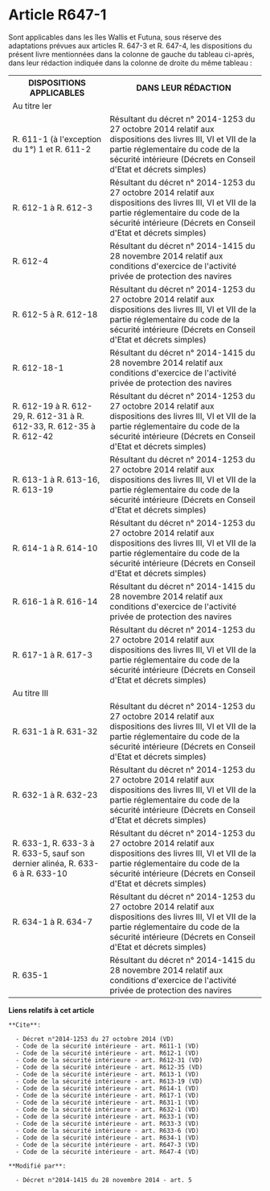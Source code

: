 # Article R647-1

Sont applicables dans les îles Wallis et Futuna, sous réserve des adaptations prévues aux articles R. 647-3 et R. 647-4, les
dispositions du présent livre mentionnées dans la colonne de gauche du tableau ci-après, dans leur rédaction indiquée dans la
colonne de droite du même tableau : 

<table>
    <tbody>
      <tr>
        <th>DISPOSITIONS APPLICABLES 

</th>
        <th>DANS LEUR RÉDACTION 

</th>
      </tr>
      <tr>
        <td>Au titre Ier </td>
        <td>
      </td></tr>
      <tr>
        <td>
R. 611-1 (à l'exception du 1°) 1 et R. 611-2 </td>
        <td>Résultant du décret n° 2014-1253 du 27 octobre 2014 relatif aux dispositions des livres III, VI et VII de la
partie réglementaire du code de la sécurité intérieure (Décrets en Conseil d'Etat et décrets simples) </td>
      </tr>
      <tr>
        <td>R. 612-1 à R. 612-3</td>
        <td>Résultant du décret n° 2014-1253 du 27 octobre 2014 relatif aux dispositions des livres III, VI et VII de la
partie réglementaire du code de la sécurité intérieure (Décrets en Conseil d'Etat et décrets simples) </td>
      </tr>
      <tr>
        <td>R. 612-4</td>
        <td>Résultant du décret n° 2014-1415 du 28 novembre 2014 relatif aux conditions d'exercice de l'activité privée de
protection des navires</td>
      </tr>
      <tr>
        <td>R. 612-5 à R. 612-18 </td>
        <td>Résultant du décret n° 2014-1253 du 27 octobre 2014 relatif aux dispositions des livres III, VI et VII de la
partie réglementaire du code de la sécurité intérieure (Décrets en Conseil d'Etat et décrets simples) </td>
      </tr>
      <tr>
        <td>R. 612-18-1 </td>
        <td>Résultant du décret n° 2014-1415 du 28 novembre 2014 relatif aux conditions d'exercice de l'activité privée de
protection des navires </td>
      </tr>
      <tr>
        <td>R. 612-19 à R. 612-29, R. 612-31 à R. 612-33, R. 612-35 à R. 612-42 </td>
        <td>Résultant du décret n° 2014-1253 du 27 octobre 2014 relatif aux dispositions des livres III, VI et VII de la
partie réglementaire du code de la sécurité intérieure (Décrets en Conseil d'Etat et décrets simples) </td>
      </tr>
      <tr>
        <td>
R. 613-1 à R. 613-16, R. 613-19 
</td>
        <td>Résultant du décret n° 2014-1253 du 27 octobre 2014 relatif aux dispositions des livres III, VI et VII de la
partie réglementaire du code de la sécurité intérieure (Décrets en Conseil d'Etat et décrets simples) </td>
      </tr>
      <tr>
        <td>
R. 614-1 à R. 614-10 
</td>
        <td>Résultant du décret n° 2014-1253 du 27 octobre 2014 relatif aux dispositions des livres III, VI et VII de la
partie réglementaire du code de la sécurité intérieure (Décrets en Conseil d'Etat et décrets simples) </td>
      </tr>
      <tr>
        <td>R. 616-1 à R. 616-14 </td>
        <td>Résultant du décret n° 2014-1415 du 28 novembre 2014 relatif aux conditions d'exercice de l'activité privée de
protection des navires </td>
      </tr>
      <tr>
        <td>
R. 617-1 à R. 617-3 
</td>
        <td>Résultant du décret n° 2014-1253 du 27 octobre 2014 relatif aux dispositions des livres III, VI et VII de la
partie réglementaire du code de la sécurité intérieure (Décrets en Conseil d'Etat et décrets simples) </td>
      </tr>
      <tr>
        <td>Au titre III </td>
        <td>
      </td></tr>
      <tr>
        <td>
R. 631-1 à R. 631-32 
</td>
        <td>Résultant du décret n° 2014-1253 du 27 octobre 2014 relatif aux dispositions des livres III, VI et VII de la
partie réglementaire du code de la sécurité intérieure (Décrets en Conseil d'Etat et décrets simples) </td>
      </tr>
      <tr>
        <td>
R. 632-1 à R. 632-23 
</td>
        <td>Résultant du décret n° 2014-1253 du 27 octobre 2014 relatif aux dispositions des livres III, VI et VII de la
partie réglementaire du code de la sécurité intérieure (Décrets en Conseil d'Etat et décrets simples) </td>
      </tr>
      <tr>
        <td>
R. 633-1, R. 633-3 à R. 633-5, sauf son dernier alinéa, R. 633-6 à R. 633-10 
</td>
        <td>Résultant du décret n° 2014-1253 du 27 octobre 2014 relatif aux dispositions des livres III, VI et VII de la
partie réglementaire du code de la sécurité intérieure (Décrets en Conseil d'Etat et décrets simples) </td>
      </tr>
      <tr>
        <td>
R. 634-1 à R. 634-7
</td>
        <td>Résultant du décret n° 2014-1253 du 27 octobre 2014 relatif aux dispositions des livres III, VI et VII de la
partie réglementaire du code de la sécurité intérieure (Décrets en Conseil d'Etat et décrets simples)</td>
      </tr>
      <tr>
        <td>R. 635-1 </td>
        <td>Résultant du décret n° 2014-1415 du 28 novembre 2014 relatif aux conditions d'exercice de l'activité privée de
protection des navires </td>
      </tr>
    </tbody>
  </table>

**Liens relatifs à cet article**

	**Cite**:

	  - Décret n°2014-1253 du 27 octobre 2014 (VD)
	  - Code de la sécurité intérieure - art. R611-1 (VD)
	  - Code de la sécurité intérieure - art. R612-1 (VD)
	  - Code de la sécurité intérieure - art. R612-31 (VD)
	  - Code de la sécurité intérieure - art. R612-35 (VD)
	  - Code de la sécurité intérieure - art. R613-1 (VD)
	  - Code de la sécurité intérieure - art. R613-19 (VD)
	  - Code de la sécurité intérieure - art. R614-1 (VD)
	  - Code de la sécurité intérieure - art. R617-1 (VD)
	  - Code de la sécurité intérieure - art. R631-1 (VD)
	  - Code de la sécurité intérieure - art. R632-1 (VD)
	  - Code de la sécurité intérieure - art. R633-1 (VD)
	  - Code de la sécurité intérieure - art. R633-3 (VD)
	  - Code de la sécurité intérieure - art. R633-6 (VD)
	  - Code de la sécurité intérieure - art. R634-1 (VD)
	  - Code de la sécurité intérieure - art. R647-3 (VD)
	  - Code de la sécurité intérieure - art. R647-4 (VD)

	**Modifié par**:

	  - Décret n°2014-1415 du 28 novembre 2014 - art. 5
